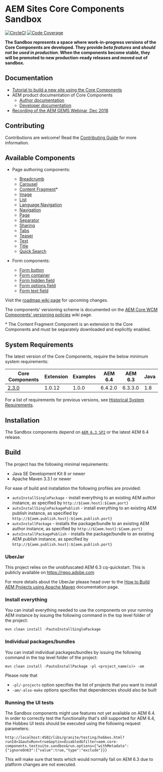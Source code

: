 # AEM Sites Core Components Sandbox
[![CircleCI](https://circleci.com/gh/adobe/aem-core-wcm-components/tree/development.svg?style=svg)](https://circleci.com/gh/adobe/aem-core-wcm-components/tree/development)
[![Code Coverage](https://codecov.io/gh/adobe/aem-core-wcm-components/branch/development/graph/badge.svg)](https://codecov.io/gh/adobe/aem-core-wcm-components)

**The Sandbox represents a space where work-in-progress versions of the Core Components are developed. They provide _beta features_ and *should not be used in production*. When the components become stable, they will be promoted to new production-ready releases and moved out of sandbox.**

## Documentation

* [Tutorial to build a new site using the Core Components](https://helpx.adobe.com/experience-manager/kt/sites/using/getting-started-wknd-tutorial-develop.html)
* AEM product documentation of Core Components
  * [Author documentation](https://docs.adobe.com/docs/en/aem/6-3/author/page-authoring/default-components/core-components.html)
  * [Developer documentation](https://docs.adobe.com/docs/en/aem/6-3/develop/components/core-components.html)
* [Recording of the AEM GEMS Webinar, Dec 2018](https://helpx.adobe.com/experience-manager/kt/eseminars/gems/AEM-Core-Components.html)

## Contributing

Contributions are welcome! Read the [Contributing Guide](CONTRIBUTING.md) for more information.

## Available Components

* Page authoring components:
  * [Breadcrumb](content/src/content/jcr_root/apps/core/wcm/components/breadcrumb/v2/breadcrumb)
  * [Carousel](content/src/content/jcr_root/apps/core/wcm/components/carousel/v1/carousel)
  * [Content Fragment](extension/contentfragment/content/src/content/jcr_root/apps/core/wcm/extension/components/contentfragment/v1/contentfragment)\*
  * [Image](content/src/content/jcr_root/apps/core/wcm/components/image/v2/image)
  * [List](content/src/content/jcr_root/apps/core/wcm/components/list/v2/list)
  * [Language Navigation](content/src/content/jcr_root/apps/core/wcm/components/languagenavigation/v1/languagenavigation)
  * [Navigation](content/src/content/jcr_root/apps/core/wcm/components/navigation/v1/navigation)
  * [Page](content/src/content/jcr_root/apps/core/wcm/components/page/v2/page)
  * [Separator](content/src/content/jcr_root/apps/core/wcm/components/separator/v1/separator)
  * [Sharing](content/src/content/jcr_root/apps/core/wcm/components/sharing/v1/sharing)
  * [Tabs](content/src/content/jcr_root/apps/core/wcm/components/tabs/v1/tabs)
  * [Teaser](content/src/content/jcr_root/apps/core/wcm/components/teaser/v1/teaser)
  * [Text](content/src/content/jcr_root/apps/core/wcm/components/text/v2/text)
  * [Title](content/src/content/jcr_root/apps/core/wcm/components/title/v2/title)
  * [Quick Search](content/src/content/jcr_root/apps/core/wcm/components/search/v1/search)

* Form components:
  * [Form button](content/src/content/jcr_root/apps/core/wcm/components/form/button/v2/button)
  * [Form container](content/src/content/jcr_root/apps/core/wcm/components/form/container/v2/container)
  * [Form hidden field](content/src/content/jcr_root/apps/core/wcm/components/form/hidden/v2/hidden)
  * [Form options field](content/src/content/jcr_root/apps/core/wcm/components/form/options/v2/options)
  * [Form text field](content/src/content/jcr_root/apps/core/wcm/components/form/text/v2/text)

Visit the [roadmap wiki page](https://github.com/adobe/aem-core-wcm-components/wiki#roadmap) for upcoming changes.

The components' versioning scheme is documented on the [AEM Core WCM Components' versioning policies](https://github.com/adobe/aem-core-wcm-components/wiki/Versioning-policies) wiki page.

\* The Content Fragment Component is an extension to the Core Components and must be separately downloaded and explicitly enabled.

## System Requirements

The latest version of the Core Components, require the below minimum system requirements:

Core Components | Extension | Examples | AEM 6.4 | AEM 6.3 | Java
----------------|-----------|----------|---------|---------|------
[2.3.0](https://github.com/adobe/aem-core-wcm-components/releases/tag/core.wcm.components.reactor-2.3.0) | 1.0.12 | 1.0.0 | 6.4.2.0 | 6.3.3.0 | 1.8

For a list of requirements for previous versions, see [Historical System Requirements](VERSIONS.md).


## Installation

The Sandbox components depend on [`AEM 6.3 SP2`](https://www.adobeaemcloud.com/content/marketplace/marketplaceProxy.html?packagePath=/content/companies/public/adobe/packages/cq630/servicepack/AEM-6.3.2.0) or the latest AEM 6.4 release.

## Build

The project has the following minimal requirements:
* Java SE Development Kit 8 or newer
* Apache Maven 3.3.1 or newer

For ease of build and installation the following profiles are provided:

 * ``autoInstallSinglePackage`` - install everything to an existing AEM author instance, as specified by ``http://${aem.host}:${aem.port}``
 * ``autoInstallSinglePackagePublish`` - install everything to an existing AEM publish instance, as specified by ``http://${aem.publish.host}:${aem.publish.port}``
 * ``autoInstallPackage`` - installs the package/bundle to an existing AEM author instance, as specified by ``http://${aem.host}:${aem.port}``
 * ``autoInstallPackagePublish`` - installs the package/bundle to an existing AEM publish instance, as specified by ``http://${aem.publish.host}:${aem.publish.port}``

### UberJar

This project relies on the unobfuscated AEM 6.3 cq-quickstart. This is publicly available on https://repo.adobe.com

For more details about the UberJar please head over to the
[How to Build AEM Projects using Apache Maven](https://helpx.adobe.com/experience-manager/6-4/sites/developing/using/ht-projects-maven.html) documentation page.

### Install everything

You can install everything needed to use the components on your running AEM instance by issuing the following command in the top level folder of the project:

    mvn clean install -PautoInstallSinglePackage

### Individual packages/bundles

You can install individual packages/bundles by issuing the following command in the top level folder of the project:

    mvn clean install -PautoInstallPackage -pl <project_name(s)> -am

Please note that

 * ``-pl/-projects`` option specifies the list of projects that you want to install
 * ``-am/-also-make`` options specifies that dependencies should also be built

 ### Running the UI tests

 The Sandbox components might use features not yet available on AEM 6.4. In order to correctly test the functionality that's still
 supported for AEM 6.4, the Hobbes UI tests
 should be executed using the following request parameters:

```
http://localhost:4502/libs/granite/testing/hobbes.html?runId=1&autoRun=true&optin=disabled&filter=aem.core-components.testsuite.sandbox&run.options={"withMetadata":{"ignoreOn63":{"value":true,"type":"exclude"}}}
```

This will make sure that tests which would normally fail on AEM 6.3 due to platform changes are not executed.
